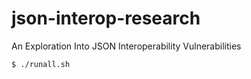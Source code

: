 # json-interop-research
An Exploration Into JSON Interoperability Vulnerabilities

``` bash
$ ./runall.sh
```
